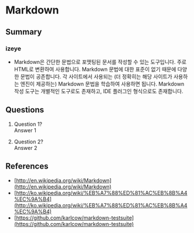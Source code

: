 Markdown
========

Summary
-------
### izeye
* Markdown은 간단한 문법으로 포맷팅된 문서를 작성할 수 있는 도구입니다. 주로 HTML로 변환하여 사용합니다. Markdown 문법에 대한 표준이 없기 때문에 다양한 문법이 공존합니다. 각 사이트에서 사용되는 (더 정확히는 해당 사이트가 사용하는 엔진이 제공하는) Markdown 문법을 학습하여 사용하면 됩니다. Markdown 작성 도구는 개별적인 도구로도 존재하고, IDE 플러그인 형식으로도 존재합니다.

Questions
---------
1. Question 1?  
Answer 1

2. Question 2?  
Answer 2

References
----------
* [http://en.wikipedia.org/wiki/Markdown](http://en.wikipedia.org/wiki/Markdown)
* [http://ko.wikipedia.org/wiki/%EB%A7%88%ED%81%AC%EB%8B%A4%EC%9A%B4](http://ko.wikipedia.org/wiki/%EB%A7%88%ED%81%AC%EB%8B%A4%EC%9A%B4)
* [https://github.com/karlcow/markdown-testsuite](https://github.com/karlcow/markdown-testsuite)
